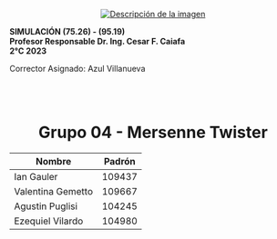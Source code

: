 <p align="center">
  <a href="https://encrypted-tbn0.gstatic.com/images?q=tbn:ANd9GcTGERX1uoVKSPfmeUsV_lx78iX3udAlKGhhoQ&usqp=CAU">
    <img src="https://encrypted-tbn0.gstatic.com/images?q=tbn:ANd9GcTGERX1uoVKSPfmeUsV_lx78iX3udAlKGhhoQ&usqp=CAU" alt="Descripción de la imagen">
  </a>
</p>

**SIMULACIÓN (75.26) -  (95.19)**\
**Profesor Responsable  Dr. Ing. Cesar F. Caiafa**\
**2°C 2023**

Corrector Asignado: Azul Villanueva

<br>
<br>

# <div style="text-align: center">Grupo 04 - Mersenne Twister</div>


| Nombre  | Padrón |
| ------------- | ------------- |
| Ian Gauler | 109437  |
| Valentina Gemetto  | 109667  |
| Agustin Puglisi  | 104245 |
| Ezequiel Vilardo  | 104980  |
